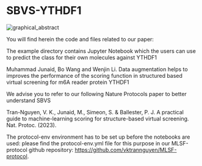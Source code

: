 # SBVS-YTHDF1

![graphical_abstract](https://github.com/JuniML/SBVS-YTHDF1/assets/79932333/167a4f9d-7572-4d3e-8931-647885340f60)

You will find herein the code and files related to our paper:

The example directory contains Jupyter Notebook which the users can use to predict the class for their own molecules against YTHDF1


Muhammad Junaid, Bo Wang and Wenjin Li. Data augmentation helps to improves the performance of the scoring function in structured based virtual screening for m6A reader protein YTHDF1

We advise you to refer to our following Nature Protocols paper to better understand SBVS

Tran-Nguyen, V. K., Junaid, M., Simeon, S. & Ballester, P. J. A practical guide to machine-learning scoring for structure-based virtual screening. Nat. Protoc. (2023).

The protocol-env environment has to be set up before the notebooks are used: please find the protocol-env.yml file for this purpose in our MLSF-protocol github repository: https://github.com/vktrannguyen/MLSF-protocol.
